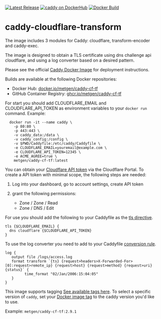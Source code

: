 [![Latest Release][version-image]][version-url]
[![caddy on DockerHub][dockerhub-image]][dockerhub-url]
[![Docker Build][gh-actions-image]][gh-actions-url]

# caddy-cloudflare-transform

The image includes 3 modules for Caddy: cloudflare, transform-encoder and caddy-exec.

The image is designed to obtain a TLS certificate using dns challenge api cloudflare, and using a log converter based on a desired pattern.

Please see the official [Caddy Docker Image](https://hub.docker.com/_/caddy) for deployment instructions.

Builds are available at the following Docker repositories:

* Docker Hub: [docker.io/metgen/caddy-cf-tf](https://hub.docker.com/repository/docker/metgen/caddy-cf-tf)
* GitHub Container Registry: [ghcr.io/metgen/caddy-cf-tf](https://ghcr.io/metgen/caddy-cf-tf)

For start you should add CLOUDFLARE_EMAIL and CLOUDFLARE_API_TOKEN as environment variables to your `docker run` command. Example:

      docker run -it --name caddy \
        -p 80:80 \
        -p 443:443 \
        -v caddy_data:/data \
        -v caddy_config:/config \
        -v $PWD/Caddyfile:/etc/caddy/Caddyfile \
        -e CLOUDFLARE_EMAIL=youremail@example.com \
        -e CLOUDFLARE_API_TOKEN=12345 \
        -e ACME_AGREE=true \
        metgen/caddy-cf-tf:latest
           
 You can obtain your [Cloudflare API token](https://support.cloudflare.com/hc/en-us/articles/200167836-Managing-API-Tokens-and-Keys) via the Cloudflare Portal. To create a API token with minimal scope, the following steps are needed:
   1. Log into your dashboard, go to account settings, create API token
   2. grant the following permissions:

      * Zone / Zone / Read
      * Zone / DNS / Edit
      
For use you should add the following to your Caddyfile as the [tls directive](https://caddyserver.com/docs/caddyfile/directives/tls#tls). 

   ```
   tls {$CLOUDFLARE_EMAIL} { 
     dns cloudflare {$CLOUDFLARE_API_TOKEN}
   }
   ```
To use the log converter you need to add to your Caddyfile [conversion rule](https://github.com/caddyserver/transform-encoder).   
   ```
   log {
      output file /logs/access.log 
      format transform `{ts} {request>headers>X-Forwarded-For>[0]:request>remote_ip} {request>host} {request>method} {request>uri} {status}` {
            time_format "02/Jan/2006:15:04:05"
      }
   }
   ```

This image supports tagging [See available tags here](https://hub.docker.com/r/metgen/caddy-cf-tf/tags). To select a specific version of `caddy`, set your [Docker image tag](https://docs.docker.com/engine/reference/run/#imagetag) to the caddy version you'd like to use. 

   Example: `metgen/caddy-cf-tf:2.9.1`

[version-image]: https://img.shields.io/github/v/release/metgen/caddy-cf-tf?style=for-the-badge
[version-url]: https://github.com/metgen/caddy-cf-tf/releases

[gh-actions-image]: https://img.shields.io/github/actions/workflow/status/metgen/caddy-cf-tf/main.yml?style=for-the-badge
[gh-actions-url]: [https://github.com/metgen/caddy-cf-tf/actions](https://github.com/metgen/caddy-cf-tf/actions)

[dockerhub-image]: https://img.shields.io/docker/pulls/metgen/caddy-cf-tf?label=DockerHub%20Pulls&style=for-the-badge
[dockerhub-url]: https://hub.docker.com/r/metgen/caddy-cf-tf
